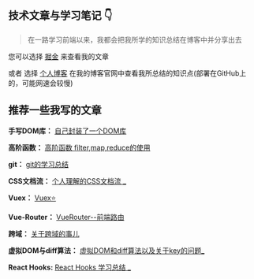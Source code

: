 ## 技术文章与学习笔记 👇
> 在一路学习前端以来，我都会把我所学的知识总结在博客中并分享出去

您可以选择 [掘金](https://juejin.cn/user/2849570008611575) 来查看我的文章 

或者 选择 [个人博客](https://wwwpppfffzzz.github.io/) 在我的博客官网中查看我所总结的知识点(部署在GitHub上的，可能网速会较慢)


## 推荐一些我写的文章

**手写DOM库：**  [自己封装了一个DOM库](https://wwwpppfffzzz.github.io/2020/12/06/29-%E6%89%8B%E5%86%99DOM/)

**高阶函数：**  [高阶函数 filter,map,reduce的使用](https://wwwpppfffzzz.github.io/2020/09/02/17.filter-%E3%80%81map-%E3%80%81reduce-%E5%87%BD%E6%95%B0%E7%9A%84%E4%BD%BF%E7%94%A8/)

**git：**  [git的学习总结](https://wwwpppfffzzz.github.io/2020/08/23/13.git/)

**CSS文档流：** [个人理解的CSS文档流 _](https://wwwpppfffzzz.github.io/2020/08/23/13.git/)

**Vuex：** [Vuex⭐](https://wwwpppfffzzz.github.io/2020/09/26/24-Vuex%E8%AF%A6%E8%A7%A3/)

**Vue-Router：**  [VueRouter--前端路由](https://wwwpppfffzzz.github.io/2020/09/26/23-VueRouter/) 

**跨域：** [关于跨域的事儿](https://wwwpppfffzzz.github.io/2020/12/12/32-%E8%B7%A8%E5%9F%9F/)

**虚拟DOM与diff算法：** [虚拟DOM和diff算法以及关于key的问题_](https://wwwpppfffzzz.github.io/2021/01/26/48-%E8%99%9A%E6%8B%9FDOM/)

**React Hooks:** [React Hooks 学习总结 _](https://wwwpppfffzzz.github.io/2021/02/02/50-React%20Hooks/)


